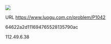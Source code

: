 ![](https://blocksrc.haplat.net/_bot_sbu/sbu-pic.gif)

URL https://www.luogu.com.cn/problem/P1042

64622a2d111694765528135790ac

112.49.6.38

